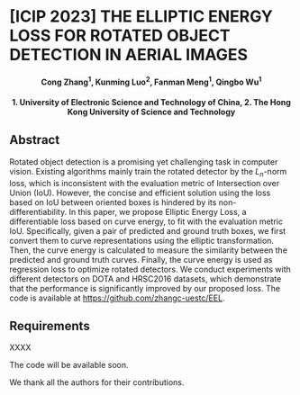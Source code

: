 # [ICIP 2023] THE ELLIPTIC ENERGY LOSS FOR ROTATED OBJECT DETECTION IN AERIAL IMAGES

<h4 align="center">Cong Zhang<sup>1</sup>, Kunming Luo<sup>2</sup>, Fanman Meng<sup>1</sup>, Qingbo Wu<sup>1</sup></center>
<h4 align="center">1. University of Electronic Science and Technology of China, 2. The Hong Kong University of Science and Technology</center>


## Abstract
Rotated object detection is a promising yet challenging task in computer vision. Existing algorithms mainly train the rotated detector by the $L_n$-norm loss, which is inconsistent with the evaluation metric of Intersection over Union (IoU). However, the concise and efficient solution using the loss based on IoU between oriented boxes is hindered by its non-differentiability.
In this paper, we propose Elliptic Energy Loss, a differentiable loss based on curve energy, to fit with the evaluation metric IoU. Specifically, given a pair of predicted and ground truth boxes, we first convert them to curve representations using the elliptic transformation. Then, the curve energy is calculated to measure the similarity between the predicted and ground truth curves. Finally, the curve energy is used as regression loss to optimize rotated detectors. We conduct experiments with different detectors on DOTA and HRSC2016 datasets, which demonstrate that the performance is significantly improved by our proposed loss. The code is available at https://github.com/zhangc-uestc/EEL.


## Requirements
XXXX

The code will be available soon.


We thank all the authors for their contributions.

